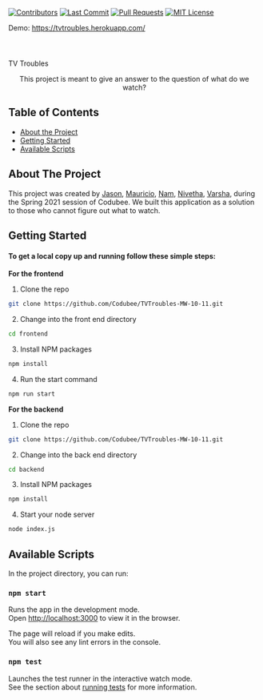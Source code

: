 <!-- PROJECT LOGO -->
[![Contributors][contributors-shield]][contributors-url]
[![Last Commit][last-commit]][commit-url]
[![Pull Requests][pr-shield]][pr-url]
[![MIT License][license-shield]][license-url]

Demo: https://tvtroubles.herokuapp.com/

<br />
<p align="center">

  <h3 align="center"></h3>
      TV Troubles
  <p align="center">
    This project is meant to give an answer to the question of what do we watch?
  </p>
</p>

<!-- TABLE OF CONTENTS -->
## Table of Contents

* [About the Project](#about-the-project)
* [Getting Started](#getting-started)
* [Available Scripts](#available-scripts)


<!-- ABOUT THE PROJECT -->
## About The Project

This project was created by [Jason](https://github.com/kehngid), [Mauricio](https://github.com/MauResendez), [Nam](https://github.com/nhn190000), [Nivetha](https://github.com/Nivetha1512), [Varsha](https://github.com/varshageorge20), during the Spring 2021 session of Codubee. We built this application as a solution to those who cannot figure out what to watch.


<!-- GETTING STARTED -->
## Getting Started

#### To get a local copy up and running follow these simple steps:

**For the frontend**

1. Clone the repo
```sh
git clone https://github.com/Codubee/TVTroubles-MW-10-11.git
```
2. Change into the front end directory
```sh
cd frontend
```
3. Install NPM packages
```sh
npm install
```
4. Run the start command
```sh
npm run start
```

**For the backend**

1. Clone the repo
```sh
git clone https://github.com/Codubee/TVTroubles-MW-10-11.git
```
2. Change into the back end directory
```sh
cd backend
```
3. Install NPM packages
```sh
npm install
```
4. Start your node server
```sh
node index.js
```

<!-- AVAILABLE SCRIPTS -->
## Available Scripts

In the project directory, you can run:

### `npm start`

Runs the app in the development mode.\
Open [http://localhost:3000](http://localhost:3000) to view it in the browser.

The page will reload if you make edits.\
You will also see any lint errors in the console.

### `npm test`

Launches the test runner in the interactive watch mode.\
See the section about [running tests](https://facebook.github.io/create-react-app/docs/running-tests) for more information.


<!-- MARKDOWN LINKS & IMAGES -->
<!-- https://www.markdownguide.org/basic-syntax/#reference-style-links -->
[contributors-shield]: https://img.shields.io/github/contributors/Codubee/TVTroubles-MW-10-11?style=for-the-badge

[contributors-url]: https://github.com/Codubee/TVTroubles-MW-10-11/graphs/contributors


[last-commit]: https://img.shields.io/github/last-commit/Codubee/TVTroubles-MW-10-11?style=for-the-badge

[commit-url]: https://github.com/Codubee/TVTroubles-MW-10-11/commits/main


[pr-shield]: https://img.shields.io/github/issues-pr-closed/Codubee/TVTroubles-MW-10-11?style=for-the-badge

[pr-url]: https://github.com/Codubee/TVTroubles-MW-10-11/pulls


[issues-url]: https://github.com/Codubee/TVTroubles-MW-10-11/pulls

[license-shield]: https://img.shields.io/github/license/Codubee/TVTroubles-MW-10-11?style=for-the-badge

[license-url]: https://github.com/Codubee/TVTroubles-MW-10-11/blob/main/License.txt
